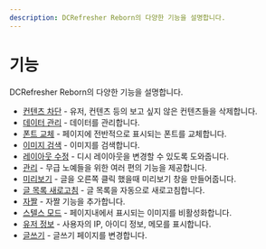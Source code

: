 ```yaml
---
description: DCRefresher Reborn의 다양한 기능을 설명합니다.
---
```


# 기능

DCRefresher Reborn의 다양한 기능을 설명합니다.

- [컨텐츠 차단](./features/block.md) - 유저, 컨텐츠 등의 보고 싶지 않은 컨텐츠들을 삭제합니다.
- [데이터 관리](./features/data.md) - 데이터를 관리합니다.
- [폰트 교체](./features/fonts.md) - 페이지에 전반적으로 표시되는 폰트를 교체합니다.
- [이미지 검색](./features/imagesearch.md) - 이미지를 검색합니다.
- [레이아웃 수정](./features/layout.md) - 디시 레이아웃을 변경할 수 있도록 도와줍니다.
- [관리](./features/manage.md) - 무급 노예들을 위한 여러 편의 기능을 제공합니다.
- [미리보기](./features/preview.md) - 글을 오른쪽 클릭 했을때 미리보기 창을 만들어줍니다.
- [글 목록 새로고침](./features/refresh.md) - 글 목록을 자동으로 새로고침합니다.
- [자짤](./features/selfimage.md) - 자짤 기능을 추가합니다.
- [스텔스 모드](./features/stealth.md) - 페이지내에서 표시되는 이미지를 비활성화합니다.
- [유저 정보](./features/userinfo.md) - 사용자의 IP, 아이디 정보, 메모를 표시합니다.
- [글쓰기](./features/write.md) - 글쓰기 페이지를 변경합니다.
